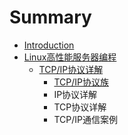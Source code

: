 # Summary

* [Introduction](README.md)
* [Linux高性能服务器编程](chapter1.md)
  * [TCP/IP协议详解](chapter1/tcpipxie-yi-xiang-jie.md)
    * [TCP/IP协议族](chapter1/tcpipxie-yi-xiang-jie/tcpipxie-yi-zu.md)
    * IP协议详解
    * TCP协议详解
    * TCP/IP通信案例


